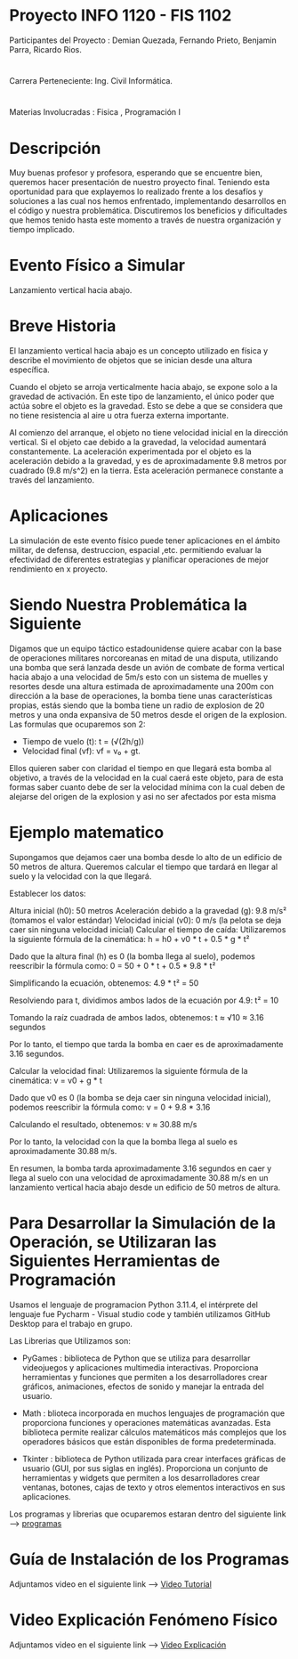 # Proyecto INFO 1120 - FIS 1102
Participantes del Proyecto : Demian Quezada, Fernando Prieto, Benjamin Parra, Ricardo Rios. 
#
Carrera Perteneciente: Ing. Civil Informática.        
#
Materias Involucradas : Fisica , Programación I 

# Descripción 
Muy buenas profesor y profesora, esperando que se encuentre bien, queremos hacer presentación de nuestro proyecto final.
Teniendo esta oportunidad para que explayemos lo realizado frente a los desafíos y soluciones a las cual nos hemos enfrentado, implementando desarrollos en el código y nuestra problemática.
Discutiremos los beneficios y dificultades que hemos tenido hasta este momento a través de nuestra organización y tiempo implicado. 

# Evento Físico a Simular 
Lanzamiento vertical hacia abajo. 

# Breve Historia
El lanzamiento vertical hacia abajo es un concepto utilizado en física y describe el movimiento de objetos que se inician desde una altura específica.

Cuando el objeto se arroja verticalmente hacia abajo, se expone solo a la gravedad de activación. En este tipo de lanzamiento, el único poder que actúa sobre el objeto es la gravedad. Esto se debe a que se considera que no tiene resistencia al aire u otra fuerza externa importante.

Al comienzo del arranque, el objeto no tiene velocidad inicial en la dirección vertical. Si el objeto cae debido a la gravedad, la velocidad aumentará constantemente. La aceleración experimentada por el objeto es la aceleración debido a la gravedad, y es de aproximadamente 9.8 metros por cuadrado (9.8 m/s^2) en la tierra. Esta aceleración permanece constante a través del lanzamiento.


# Aplicaciones
La simulación de este evento físico puede tener aplicaciones en el ámbito militar, de defensa, destruccion, espacial ,etc. permitiendo evaluar la efectividad de diferentes estrategias y planificar operaciones de mejor rendimiento en x proyecto.


# Siendo Nuestra Problemática la Siguiente

Digamos que un equipo táctico estadounidense quiere acabar con la base de operaciones militares norcoreanas en mitad de una disputa, utilizando una bomba que será lanzada desde un avión de combate de forma vertical hacia abajo a una velocidad de 5m/s esto con un sistema de muelles y resortes desde una altura estimada de aproximadamente una 200m con dirección a la base de operaciones, la bomba tiene unas características propias, estás siendo que la bomba tiene un radio de explosion de 20 metros y una onda expansiva de 50 metros desde el origen de la explosion.
Las formulas que ocuparemos son 2: 
+ Tiempo de vuelo (t): t = (√(2h/g))
+ Velocidad final (vf): vf = v₀ + gt.

Ellos quieren saber con claridad el tiempo en que llegará esta bomba al objetivo, a través de la velocidad en la cual caerá este objeto, para de esta formas saber cuanto debe de ser la velocidad mínima con la cual deben de alejarse del origen de la explosion y asi no ser afectados por esta misma

# Ejemplo matematico

Supongamos que dejamos caer una bomba desde lo alto de un edificio de 50 metros de altura. Queremos calcular el tiempo que tardará en llegar al suelo y la velocidad con la que llegará.

Establecer los datos:

Altura inicial (h0): 50 metros
Aceleración debido a la gravedad (g): 9.8 m/s² (tomamos el valor estándar)
Velocidad inicial (v0): 0 m/s (la pelota se deja caer sin ninguna velocidad inicial)
Calcular el tiempo de caída:
Utilizaremos la siguiente fórmula de la cinemática:
h = h0 + v0 * t + 0.5 * g * t²

Dado que la altura final (h) es 0 (la bomba llega al suelo), podemos reescribir la fórmula como:
0 = 50 + 0 * t + 0.5 * 9.8 * t²

Simplificando la ecuación, obtenemos:
4.9 * t² = 50

Resolviendo para t, dividimos ambos lados de la ecuación por 4.9:
t² = 10

Tomando la raíz cuadrada de ambos lados, obtenemos:
t ≈ √10 ≈ 3.16 segundos

Por lo tanto, el tiempo que tarda la bomba en caer es de aproximadamente 3.16 segundos.

Calcular la velocidad final:
Utilizaremos la siguiente fórmula de la cinemática:
v = v0 + g * t

Dado que v0 es 0 (la bomba se deja caer sin ninguna velocidad inicial), podemos reescribir la fórmula como:
v = 0 + 9.8 * 3.16

Calculando el resultado, obtenemos:
v ≈ 30.88 m/s

Por lo tanto, la velocidad con la que la bomba llega al suelo es aproximadamente 30.88 m/s.

En resumen, la bomba tarda aproximadamente 3.16 segundos en caer y llega al suelo con una velocidad de aproximadamente 30.88 m/s en un lanzamiento vertical hacia abajo desde un edificio de 50 metros de altura.

# Para Desarrollar la Simulación de la Operación, se Utilizaran las Siguientes Herramientas de Programación
Usamos el lenguaje de programacion Python 3.11.4, el intérprete del lenguaje fue Pycharm - Visual studio code y también utilizamos GitHub Desktop para el trabajo en grupo.

Las Librerias que Utilizamos son: 

+ PyGames : biblioteca de Python que se utiliza para desarrollar videojuegos y aplicaciones multimedia interactivas. Proporciona herramientas y funciones que permiten a los desarrolladores crear gráficos, animaciones, efectos de sonido y manejar la entrada del usuario.

+ Math : blioteca incorporada en muchos lenguajes de programación que proporciona funciones y operaciones matemáticas avanzadas. Esta biblioteca permite realizar cálculos matemáticos más complejos que los operadores básicos que están disponibles de forma predeterminada. 

+ Tkinter  : biblioteca de Python utilizada para crear interfaces gráficas de usuario (GUI, por sus siglas en inglés). Proporciona un conjunto de herramientas y widgets que permiten a los desarrolladores crear ventanas, botones, cajas de texto y otros elementos interactivos en sus aplicaciones.

Los programas y librerias que ocuparemos estaran dentro del siguiente link --> [programas](https://drive.google.com/drive/folders/1mwAAq_y6OmhLmySDE-CxzDlTXKNUx4OL?usp=sharing)

# Guía de Instalación de los Programas
Adjuntamos video en el siguiente link --> [Video Tutorial](https://youtu.be/GjodcyVgZAs)
# Video Explicación Fenómeno Físico
Adjuntamos video en el siguiente link --> [Video Explicación](https://youtu.be/LoLtZrn8M7k)

